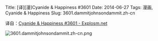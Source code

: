Title: [译][漫]Cyanide & Happiness #3601
Date: 2014-06-27
Tags: 漫画, Cyanide & Happiness
Slug: 3601.dammitjohnsondammit.zh-cn

译自：[Cyanide & Happiness #3601 - Explosm.net](http://explosm.net/comics/3601/)


![3601.dammitjohnsondammit.zh-cn.png](/static/images/comics/3601.dammitjohnsondammit.zh-cn.png)




